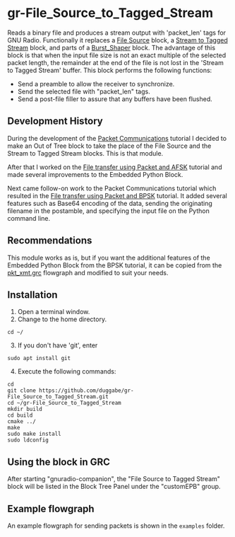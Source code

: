 # gr-File_Source_to_Tagged_Stream

Reads a binary file and produces a stream output with 'packet_len' tags for GNU Radio. Functionally it replaces a [File Source](https://wiki.gnuradio.org/index.php?title=File_Source) block, a [Stream to Tagged Stream](https://wiki.gnuradio.org/index.php?title=Stream_to_Tagged_Stream) block, and parts of a [Burst_Shaper](https://wiki.gnuradio.org/index.php?title=Burst_Shaper) block. The advantage of this block is that when the input file size is not an exact multiple of the selected packet length, the remainder at the end of the file is not lost in the 'Stream to Tagged Stream' buffer. This block performs the following functions:
* Send a preamble to allow the receiver to synchronize.
* Send the selected file with "packet_len" tags.
* Send a post-file filler to assure that any buffers have been flushed.

## Development History

During the development of the [Packet Communications](https://wiki.gnuradio.org/index.php?title=Packet_Communications) tutorial I decided to make an Out of Tree block to take the place of the File Source and the Stream to Tagged Stream blocks. This is that module.

After that I worked on the [File transfer using Packet and AFSK](https://wiki.gnuradio.org/index.php?title=Simulation_example:_FSK#File_transfer_using_Packet_and_AFSK) tutorial and made several improvements to the Embedded Python Block.

Next came follow-on work to the Packet Communications tutorial which resulted in the [File transfer using Packet and BPSK](https://wiki.gnuradio.org/index.php?title=File_transfer_using_Packet_and_BPSK) tutorial. It added several features such as Base64 encoding of the data, sending the originating filename in the postamble, and specifying the input file on the Python command line.

## Recommendations

This module works as is, but if you want the additional features of the Embedded Python Block from the BPSK tutorial, it can be copied from the [pkt_xmt.grc](https://raw.githubusercontent.com/duggabe/gr-control/main/Transmitters/pkt_xmt.grc) flowgraph and modified to suit your needs.

## Installation

1. Open a terminal window.
2. Change to the home directory.  
```
cd ~/  
```
3. If you don't have 'git', enter  
```
sudo apt install git  
```
4. Execute the following commands: 
 
  `cd`  
  `git clone https://github.com/duggabe/gr-File_Source_to_Tagged_Stream.git`  
  `cd ~/gr-File_Source_to_Tagged_Stream`  
  `mkdir build`  
  `cd build`  
  `cmake ../`  
  `make`  
  `sudo make install`  
  `sudo ldconfig`  

## Using the block in GRC

After starting "gnuradio-companion", the "File Source to Tagged Stream" block will be listed in the Block Tree Panel under the "customEPB" group.

## Example flowgraph

An example flowgraph for sending packets is shown in the `examples` folder.

